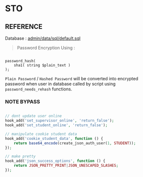 # STO


## REFERENCE

Database : [admin/data/sql/default.sql](admin/data/sql/default.sql)

> Password Encryption Using :

```

password_hash(
    sha1( string $plain_text )
);

```

`Plain Password` / `Hashed Password` will be converted into encrypted password 
when user in database called by script using `password_needs_rehash` functions.

### NOTE BYPASS

```php

// dont update user online
hook_add('set_supervisor_online', 'return_false');
hook_add('set_student_online', 'return_false');

// manipulate cookie student data
hook_add('cookie_student_data', function () {
    return base64_encode(create_json_auth_user(1, STUDENT));
});

// make pretty
hook_add('json_success_options', function () {
    return JSON_PRETTY_PRINT|JSON_UNESCAPED_SLASHES;
});

```
